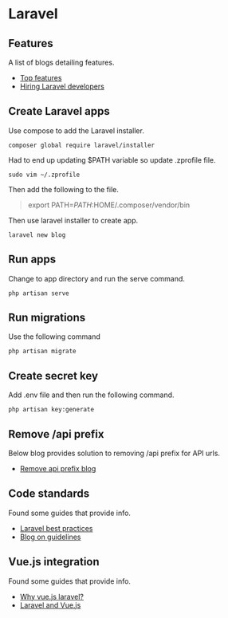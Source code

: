 # Laravel

## Features

A list of blogs detailing features.

- [Top features](https://medium.com/@ronak8036/top-features-of-laravel-php-framework-9082ac9eb4f2)
- [Hiring Laravel developers](https://www.coruscatesolution.com/things-to-consider-to-hire-dedicated-laravel-developers/)

## Create Laravel apps

Use compose to add the Laravel installer.

```
composer global require laravel/installer
```

Had to end up updating $PATH variable so update .zprofile file.

```
sudo vim ~/.zprofile
```

Then add the following to the file.

> export PATH=$PATH:$HOME/.composer/vendor/bin

Then use laravel installer to create app.

```
laravel new blog
```

## Run apps

Change to app directory and run the serve command.

```
php artisan serve
```

## Run migrations

Use the following command

```
php artisan migrate
```

## Create secret key

Add .env file and then run the following command.

```
php artisan key:generate
```

## Remove /api prefix

Below blog provides solution to removing /api prefix for API urls.

- [Remove api prefix blog](https://medium.com/@arthajonar/remove-api-prefix-from-url-on-laravel-35ed585f3a53)

## Code standards

Found some guides that provide info.

- [Laravel best practices](https://www.laravelbestpractices.com/)
- [Blog on guidelines](https://guidelines.spatie.be/code-style/laravel-php#general-php-rules)

## Vue.js integration

Found some guides that provide info.

- [Why vue.js laravel?](https://blog.pusher.com/why-vuejs-laravel)
- [Laravel and Vue.js](https://towardsdatascience.com/laravel-and-vue-c30770f1e88)
